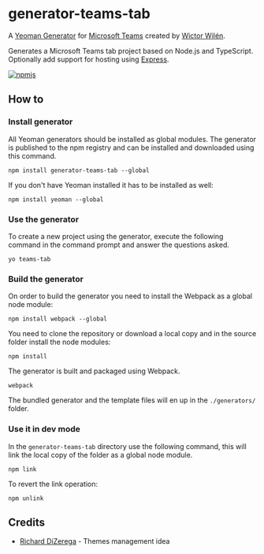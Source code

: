 # generator-teams-tab

A [Yeoman Generator](http://yeoman.io/) for [Microsoft Teams](https://teams.microsoft.com) created by [Wictor Wilén](http://twitter.com/wictor).

Generates a Microsoft Teams tab project based on Node.js and TypeScript. Optionally add support for hosting using [Express](http://expressjs.com/).

[![npmjs](https://nodei.co/npm/generator-teams-tab.png?downloads=true&downloadRank=true&stars=true)](https://www.npmjs.com/package/generator-teams-tab)

## How to

### Install generator

All Yeoman generators should be installed as global modules. The generator is published to the npm registry and can be installed and downloaded using this command.

``` Shell
npm install generator-teams-tab --global
```

If you don't have Yeoman installed it has to be installed as well:

``` Shell
npm install yeoman --global
```

### Use the generator

To create a new project using the generator, execute the following command in the command prompt and answer the questions asked.

``` Shell
yo teams-tab
```

### Build the generator

On order to build the generator you need to install the Webpack as a global node module:

``` Shell
npm install webpack --global
```

You need to clone the repository or download a local copy and in the source folder install the node modules:

``` Shell
npm install
```

The generator is built and packaged using Webpack.

``` Shell
webpack
```

The bundled generator and the template files will en up in the `./generators/` folder.

### Use it in dev mode

In the `generator-teams-tab` directory use the following command, this will link the local copy of the folder as a global node module.

``` Shell
npm link
```

To revert the link operation:

``` Shell
npm unlink
```

## Credits

* [Richard DiZerega](https://blogs.msdn.microsoft.com/richard_dizeregas_blog/2017/02/07/microsoft-teams-and-custom-tab-theme/) - Themes management idea 